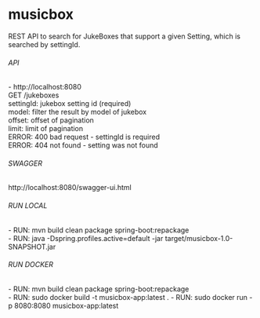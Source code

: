 # musicbox

<div>
REST API to search for JukeBoxes that support a given Setting, which is searched by settingId.
</div>
<H6>API</H6>
<div>
- http://localhost:8080
</div>
<div>
GET /jukeboxes
</div>
<div>settingId: jukebox setting id (required) </div>
<div>model: filter the result by model of jukebox</div>
<div>offset: offset of pagination</div>
<div>limit: limit of pagination</div>
<div>ERROR: 400 bad request - settingId is required</div>
<div>ERROR: 404 not found - setting was not found</div>
<h6>SWAGGER</h6>
http://localhost:8080/swagger-ui.html

<h6>RUN LOCAL</h6>
- RUN: mvn build clean package spring-boot:repackage<br>
- RUN: java -Dspring.profiles.active=default -jar target/musicbox-1.0-SNAPSHOT.jar

<h6>RUN DOCKER</h6>
- RUN: mvn build clean package spring-boot:repackage<br>
- RUN: sudo docker build -t musicbox-app:latest .
- RUN: sudo docker run -p 8080:8080 musicbox-app:latest

